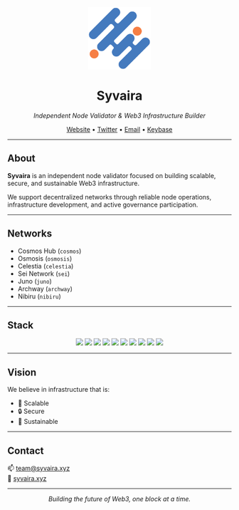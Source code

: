 <p align="center">
  <img src="1x1.png" alt="Syvaira Logo" width="140"/>
</p>

<h1 align="center">Syvaira</h1>

<p align="center"><em>Independent Node Validator & Web3 Infrastructure Builder</em></p>

<p align="center">
  <a href="https://syvaira.xyz">Website</a> •
  <a href="https://twitter.com/syvaira">Twitter</a> •
  <a href="mailto:team@syvaira.xyz">Email</a> •
  <a href="https://keybase.io/syvaira">Keybase</a>
</p>

---

## About

**Syvaira** is an independent node validator focused on building scalable, secure, and sustainable Web3 infrastructure.

We support decentralized networks through reliable node operations, infrastructure development, and active governance participation.

---

## Networks

- Cosmos Hub (`cosmos`)  
- Osmosis (`osmosis`)  
- Celestia (`celestia`)  
- Sei Network (`sei`)  
- Juno (`juno`)  
- Archway (`archway`)  
- Nibiru (`nibiru`)

---

## Stack

<p align="center">
  <img src="https://img.shields.io/badge/Go-00ADD8?logo=go&logoColor=white&style=flat-square"/>
  <img src="https://img.shields.io/badge/Rust-000000?logo=rust&logoColor=white&style=flat-square"/>
  <img src="https://img.shields.io/badge/TypeScript-3178C6?logo=typescript&logoColor=white&style=flat-square"/>
  <img src="https://img.shields.io/badge/Bash-4EAA25?logo=gnubash&logoColor=white&style=flat-square"/>
  <img src="https://img.shields.io/badge/Docker-2496ED?logo=docker&logoColor=white&style=flat-square"/>
  <img src="https://img.shields.io/badge/Terraform-7B42BC?logo=terraform&logoColor=white&style=flat-square"/>
  <img src="https://img.shields.io/badge/Prometheus-E6522C?logo=prometheus&logoColor=white&style=flat-square"/>
  <img src="https://img.shields.io/badge/Grafana-F46800?logo=grafana&logoColor=white&style=flat-square"/>
  <img src="https://img.shields.io/badge/Hetzner-DC143C?style=flat-square"/>
  <img src="https://img.shields.io/badge/OVH-123F6D?style=flat-square"/>
</p>

---

## Vision

We believe in infrastructure that is:

- 🔁 Scalable  
- 🔒 Secure  
- 🌱 Sustainable

---

## Contact

📫 [team@syvaira.xyz](mailto:team@syvaira.xyz)  
🔗 [syvaira.xyz](https://syvaira.xyz)

---

<p align="center"><em>Building the future of Web3, one block at a time.</em></p>
